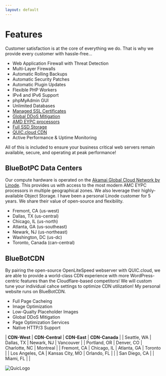 ```yaml
---
layout: default
---
```

# Features

Customer satisfaction is at the core of everything we do. That is why we provide every customer with hassle-free...

- Web Application Firewall with Threat Detection
- Multi-Layer Firewalls
- Automatic Rolling Backups
- Automatic Security Patches
- Automatic Plugin Updates
- Flexible PHP Workers
- IPv4 and IPv6 Support
- phpMyAdmin GUI
- Unlimited Databases
- [Managed SSL Certificates](https://www.letsencrypt.org/)
- [Global DDoS Mitigation](https://www.linode.com/products/ddos/)
- [AMD EYPC processors](https://www.amd.com/en/processors/epyc-7003-series)
- [Full SSD Storage](https://www.linode.com/blog/linode/linode-cloud-ssds-double-ram-much-more/)
- [QUIC.cloud CDN](https://www.quic.cloud/quic-cloud-services-and-features/quic-cloud-cdn-service/)
- Active Performance & Uptime Monitoring

All of this is included to ensure your business critical web servers remain available, secure, and operating at peak performance!

## BlueBotPC Data Centers

Our compute hardware is operated on the [Akamai Global Cloud Network by Linode](https://www.linode.com/global-infrastructure/). This provides us with access to the most modern AMC EYPC processors in multiple geographical zones. We also leverage their highly-available Object Storage. I have been a personal Linode customer for 5 years. We share their value of open-source and flexibility.

- Fremont, CA (us-west)
- Dallas, TX (us-central)
- Chicago, IL (us-north)
- Atlanta, GA (us-southeast)
- Newark, NJ (us-northeast)
- Washington, DC (us-dc)
- Toronto, Canada (can-central)

## BlueBotCDN

 By pairing the open-source OpenLiteSpeed webserver with QUIC.cloud, we are able to provide a world-class CDN experience with more WordPress-centric features than the Cloudflare-based competitors! We will custom tune your individual cahce settings to optimize CDN utilization! My personal website runs on BlueBotCDN.

- Full Page Cacheing
- Image Optimization
- Low-Qualty Placeholder Images
- Global DDoS Mitigation
- Page Optimization Services
- Native HTTP/3 Support

| **CDN-West**    | **CDN-Central** | **CDN-East**  | **CDN-Canada** |
| Seattle, WA     | Dallas, TX      | Newark, NJ    | Vancouver      |
| Portland, OR    | Denver, CO      | Charlotte, NC | Montreal       |
| Fremont, CA     | Chicago, IL     | Atlanta, GA   | Toronto        |
| Los Angeles, CA | Kansas City, MO | Orlando, FL   |                |
| San Diego, CA   |                 | Miami, FL     |                |

![QuicLogo](https://gooby-s3.us-southeast-1.linodeobjects.com/quic-cloud-logo-dark_stack_600px-download.png)
